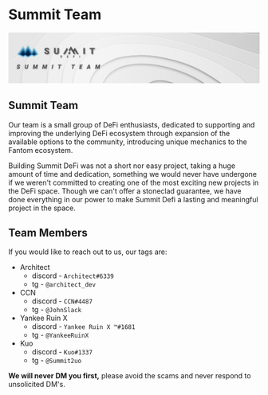 # Summit Team

![](.gitbook/assets/summit-team-masthead%20%281%29.jpg)

## Summit Team

Our team is a small group of DeFi enthusiasts, dedicated to supporting and improving the underlying DeFi ecosystem through expansion of the available options to the community, introducing unique mechanics to the Fantom ecosystem.

Building Summit DeFi was not a short nor easy project, taking a huge amount of time and dedication, something we would never have undergone if we weren't committed to creating one of the most exciting new projects in the DeFi space. Though we can't offer a stoneclad guarantee, we have done everything in our power to make Summit Defi a lasting and meaningful project in the space.

## Team Members

If you would like to reach out to us, our tags are:

* Architect
  * discord - `Architect#6339`
  * tg - `@architect_dev`
* CCN
  * discord - `CCN#4487`
  * tg - `@JohnSlack`
* Yankee Ruin X
  * discord - `Yankee Ruin X ™#1681`
  * tg - `@YankeeRuinX`
* Kuo
  * discord - `Kuo#1337`
  * tg - `@Summit2uo`

**We will never DM you first,** please avoid the scams and never respond to unsolicited DM's.  




